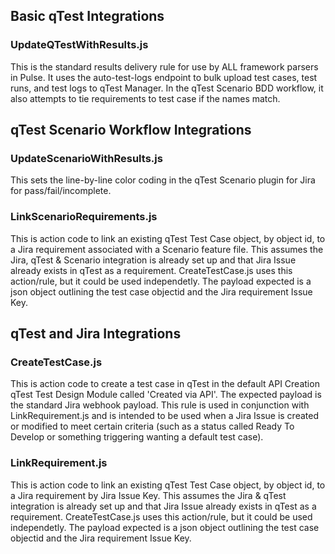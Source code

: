 ## Basic qTest Integrations

### UpdateQTestWithResults.js
This is the standard results delivery rule for use by ALL framework parsers in Pulse.  It uses the auto-test-logs endpoint to bulk upload test cases, test runs, and test logs to qTest Manager. In the qTest Scenario BDD workflow, it also attempts to tie requirements to test case if the names match.

## qTest Scenario Workflow Integrations

### UpdateScenarioWithResults.js
This sets the line-by-line color coding in the qTest Scenario plugin for Jira for pass/fail/incomplete. 

### LinkScenarioRequirements.js
This is action code to link an existing qTest Test Case object, by object id, to a Jira requirement associated with a Scenario feature file. This assumes the Jira, qTest & Scenario integration is already set up and that Jira Issue already exists in qTest as a requirement. CreateTestCase.js uses this action/rule, but it could be used independetly. The payload expected is a json object outlining the test case objectid and the Jira requirement Issue Key.

## qTest and Jira Integrations

### CreateTestCase.js
This is action code to create a test case in qTest in the default API Creation qTest Test Design Module called 'Created via API'. The expected payload is the standard Jira webhook payload. This rule is used in conjunction with LinkRequirement.js and is intended to be used when a Jira Issue is created or modified to meet certain criteria (such as a status called Ready To Develop or something triggering wanting a default test case).

### LinkRequirement.js
This is action code to link an existing qTest Test Case object, by object id, to a Jira requirement by Jira Issue Key. This assumes the Jira & qTest integration is already set up and that Jira Issue already exists in qTest as a requirement. CreateTestCase.js uses this action/rule, but it could be used independetly. The payload expected is a json object outlining the test case objectid and the Jira requirement Issue Key.

